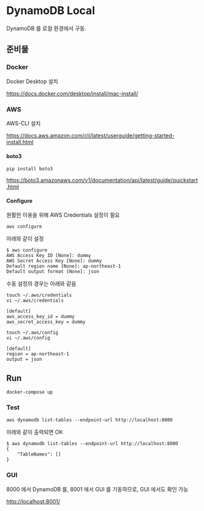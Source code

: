 # DynamoDB Local

DynamoDB 를 로컬 환경에서 구동.

## 준비물

### Docker

Docker Desktop 설치

<https://docs.docker.com/desktop/install/mac-install/>

### AWS

AWS-CLI 설치

<https://docs.aws.amazon.com/cli/latest/userguide/getting-started-install.html>

#### boto3

```shell
pip install boto3
```

<https://boto3.amazonaws.com/v1/documentation/api/latest/guide/quickstart.html>

#### Configure

원활한 이용을 위해 AWS Credentials 설정이 필요

```shell
aws configure
```

아래와 같이 설정

```text
$ aws configure
AWS Access Key ID [None]: dummy
AWS Secret Access Key [None]: dummy
Default region name [None]: ap-northeast-1
Default output format [None]: json
```

수동 설정의 경우는 아래와 같음

```shell
touch ~/.aws/credentials
vi ~/.aws/credentials
```

```text
[default]
aws_access_key_id = dummy
aws_secret_access_key = dummy
```

```shell
touch ~/.aws/config
vi ~/.aws/config
```

```test
[default]
region = ap-northeast-1
output = json
```

## Run

```shell
docker-compose up
```

### Test

```shell
aws dynamodb list-tables --endpoint-url http://localhost:8000
```

아래와 같이 출력되면 OK

```text
$ aws dynamodb list-tables --endpoint-url http://localhost:8000
{
    "TableNames": []
}
```

### GUI

8000 에서 DynamoDB 를, 8001 에서 GUI 를 기동하므로, GUI 에서도 확인 가능

<http://localhost:8001/>

